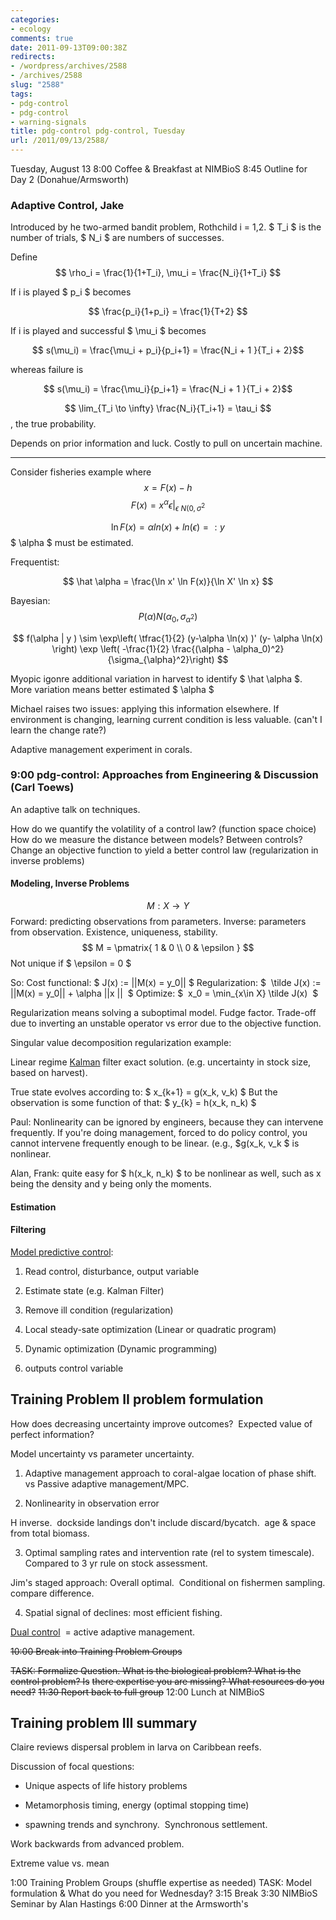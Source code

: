 ```yaml
---
categories:
- ecology
comments: true
date: 2011-09-13T09:00:38Z
redirects:
- /wordpress/archives/2588
- /archives/2588
slug: "2588"
tags:
- pdg-control
- pdg-control
- warning-signals
title: pdg-control pdg-control, Tuesday
url: /2011/09/13/2588/
---
```


Tuesday, August 13
8:00 Coffee & Breakfast at NIMBioS
8:45 Outline for Day 2 (Donahue/Armsworth)


### Adaptive Control, Jake


Introduced by he two-armed bandit problem, Rothchild
i = 1,2.
$ T_i $ is the number of trials, $ N_i $ are numbers of successes.

Define $$ \rho_i = \frac{1}{1+T_i}, \mu_i = \frac{N_i}{1+T_i} $$

If i is played $ p_i $ becomes

$$ \frac{p_i}{1+p_i} = \frac{1}{T+2} $$

If i is played and successful $ \mu_i $ becomes

$$ s(\mu_i) = \frac{\mu_i + p_i}{p_i+1} = \frac{N_i + 1 }{T_i + 2}$$

whereas failure is

$$ s(\mu_i) = \frac{\mu_i}{p_i+1} = \frac{N_i + 1 }{T_i + 2}$$

$$ \lim_{T_i \to \infty} \frac{N_i}{T_i+1} = \tau_i $$, the true probability.

Depends on prior information and luck. Costly to pull on uncertain machine.

-------

Consider fisheries example where
$$ x = F(x) - h $$
$$ F(x) = x^{\alpha} \epsilon |_{\epsilon ~ N(0, \sigma^2} $$

$$ \ln F(x) = \alpha ln(x) + ln(\epsilon) =: y $$
$ \alpha $ must be estimated.

Frequentist:

$$ \hat \alpha = \frac{\ln x' \ln F(x)}{\ln X' \ln x} $$

Bayesian: $$ P(\alpha) N( \alpha_0, \sigma_{\alpha^2}) $$

$$ f(\alpha | y ) \sim \exp\left( \tfrac{1}{2} (y-\alpha \ln(x) )' (y- \alpha \ln(x) \right) \exp \left( -\frac{1}{2} \frac{(\alpha - \alpha_0)^2}{\sigma_{\alpha}^2}\right) $$

Myopic igonre additional variation in harvest to identify $ \hat \alpha $. More variation means better estimated $ \alpha $

Michael raises two issues: applying this information elsewhere. If environment is changing, learning current condition is less valuable. (can't I learn the change rate?)

Adaptive management experiment in corals.


### 9:00 pdg-control: Approaches from Engineering & Discussion (Carl Toews)


An adaptive talk on techniques.

How do we quantify the volatility of a control law? (function space choice)
How do we measure the distance between models? Between controls?
Change an objective function to yield a better control law (regularization in inverse problems)


#### Modeling, Inverse Problems


$$ M : X \to Y $$
Forward: predicting observations from parameters. Inverse: parameters from observation.
Existence, uniqueness, stability.
$$ M = \pmatrix{ 1 & 0 \\ 0 & \epsilon } $$
Not unique if $ \epsilon = 0 $

So:
Cost functional: $ J(x) := ||M(x) = y_0|| $
Regularization: $  \tilde J(x) := ||M(x) = y_0|| + \alpha ||x ||  $
Optimize: $  x_0 = \min_{x\in X} \tilde J(x)  $

Regularization means solving a suboptimal model. Fudge factor. Trade-off due to inverting an unstable operator vs error due to the objective function.

Singular value decomposition regularization example:

Linear regime [Kalman](http://en.wikipedia.org/wiki/Kalman_filter) filter exact solution. (e.g. uncertainty in stock size, based on harvest).

True state evolves according to: $ x_{k+1} = g(x_k, v_k) $
But the observation is some function of that: $ y_{k} = h(x_k, n_k) $

Paul: Nonlinearity can be ignored by engineers, because they can intervene frequently. If you're doing management, forced to do policy control, you cannot intervene frequently enough to be linear. (e.g., $g(x_k, v_k $ is nonlinear.

Alan, Frank: quite easy for $ h(x_k, n_k) $ to be nonlinear as well, such as x being the density and y being only the moments.


#### Estimation




#### Filtering


[ Model predictive control](http://en.wikipedia.org/wiki/Model_predictive_control):



	
  1. Read control, disturbance, output variable

	
  2. Estimate state (e.g. Kalman Filter)

	
  3. Remove ill condition (regularization)

	
  4. Local steady-sate optimization (Linear or quadratic program)

	
  5. Dynamic optimization (Dynamic programming)

	
  6. outputs control variable




## Training Problem II problem formulation


How does decreasing uncertainty improve outcomes?  Expected value of perfect information?

Model uncertainty vs parameter uncertainty.

1) Adaptive management approach to coral-algae location of phase shift. vs Passive adaptive management/MPC.

2) Nonlinearity in observation error

H inverse.  dockside landings don't include discard/bycatch.  age & space from total biomass.

3) Optimal sampling rates and intervention rate (rel to system timescale).  Compared to 3 yr rule on stock assessment.

Jim's staged approach: Overall optimal.  Conditional on fishermen sampling. compare difference.

4) Spatial signal of declines: most efficient fishing.

[Dual control](http://en.wikipedia.org/wiki/Dual_control_theory)  = active adaptive management.

<del>10:00 Break into Training Problem Groups</del>

<del>TASK: Formalize Question. What is the biological problem? What is the control problem? Is</del>
<del> there expertise you are missing? What resources do you need?</del>
<del> 11:30 Report back to full group</del>
12:00 Lunch at NIMBioS


## Training problem III summary


Claire reviews dispersal problem in larva on Caribbean reefs.

Discussion of focal questions:



	
  * Unique aspects of life history problems

	
  * Metamorphosis timing, energy (optimal stopping time)

	
  * spawning trends and synchrony.  Synchronous settlement.


Work backwards from advanced problem.

Extreme value vs. mean

1:00 Training Problem Groups (shuffle expertise as needed)
TASK: Model formulation & What do you need for Wednesday?
3:15 Break
3:30 NIMBioS Seminar by Alan Hastings
6:00 Dinner at the Armsworth's
